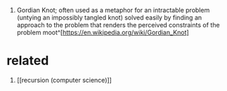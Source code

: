 1. Gordian Knot; often used as a metaphor for an intractable problem (untying an impossibly tangled knot) solved easily by finding an approach to the problem that renders the perceived constraints of the problem moot^[https://en.wikipedia.org/wiki/Gordian_Knot]

# related
1. [[recursion (computer science)]]